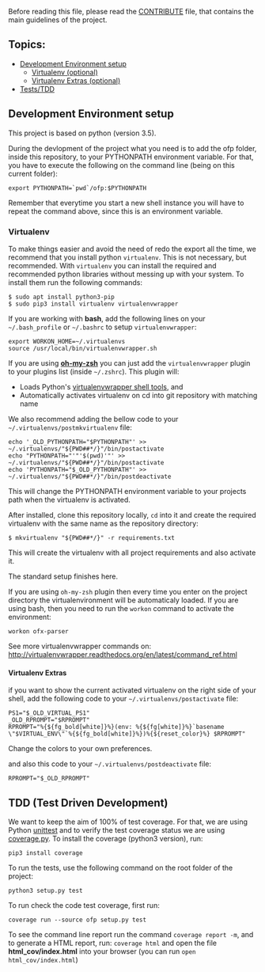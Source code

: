 Before reading this file, please read the [CONTRIBUTE](CONTRIBUTE.md) file, that
contains the main guidelines of the project.

## Topics:
  - [Development Environment setup](https://github.com/kytos/ofx-parser/blob/bigbang/HACKING.md#development-environment-setup)
    - [Virtualenv (optional)](https://github.com/kytos/ofx-parser/blob/bigbang/HACKING.md#virtualenv)
    - [Virtualenv Extras (optional)](https://github.com/kytos/ofx-parser/blob/bigbang/HACKING.md#virtualenv-extras)
  - [Tests/TDD](https://github.com/kytos/ofx-parser/blob/bigbang/HACKING.md#tdd-test-driven-development)

## Development Environment setup

This project is based on python (version 3.5).

During the devlopment of the project what you need is to add the ofp folder,
inside this repository, to your PYTHONPATH environment variable. For that,
you have to execute the following on the command line (being on this current
folder):

```shell
export PYTHONPATH=`pwd`/ofp:$PYTHONPATH
```

Remember that everytime you start a new shell instance you will have to
repeat the command above, since this is an environment variable.

### Virtualenv

To make things easier and avoid the need of redo the export all the time,
we recommend that you install python `virtualenv`. This is not necessary, but
recommended. With `virtualenv` you can install the required and recommended
python libraries without messing up with your system. To install them run
the following commands:

   ```shell
   $ sudo apt install python3-pip
   $ sudo pip3 install virtualenv virtualenvwrapper
   ```
   
If you are working with **bash**, add the following lines on your
`~/.bash_profile` or `~/.bashrc` to setup `virtualenvwrapper`:

   ```shell
   export WORKON_HOME=~/.virtualenvs
   source /usr/local/bin/virtualenvwrapper.sh
   ```

If you are using **[oh-my-zsh](https://github.com/robbyrussell/oh-my-zsh)** you
can just add the `virtualenvwrapper` plugin to your plugins list
(inside `~/.zshrc`). This plugin will:
  - Loads Python's [virtualenvwrapper shell tools](http://virtualenvwrapper.readthedocs.org/en/latest/command_ref.html), and
  - Automatically activates virtualenv on cd into git repository with matching name

We also recommend adding the bellow code to your `~/.virtualenvs/postmkvirtualenv` file:
```shell
echo '_OLD_PYTHONPATH="$PYTHONPATH"' >> ~/.virtualenvs/"${PWD##*/}"/bin/postactivate
echo "PYTHONPATH="'"'$(pwd)'"' >> ~/.virtualenvs/"${PWD##*/}"/bin/postactivate
echo 'PYTHONPATH="$_OLD_PYTHONPATH"' >> ~/.virtualenvs/"${PWD##*/}"/bin/postdeactivate
```

This will change the PYTHONPATH environment variable to your projects path when
the virtualenv is activated.

After installed, clone this repository locally, `cd` into it and create the
required virtualenv with the same name as the repository directory:

```shell
$ mkvirtualenv "${PWD##*/}" -r requirements.txt
```

This will create the virtualenv with all project requirements and also activate it.

The standard setup finishes here.

If you are using `oh-my-zsh` plugin then every time you enter on the project
directory the virtualenvironment will be automaticaly loaded. If you are using
bash, then you need to run the `workon` command to activate the environment:

```shell
workon ofx-parser
```

See more virtualenvwrapper commands on:
http://virtualenvwrapper.readthedocs.org/en/latest/command_ref.html

#### Virtualenv Extras

if you want to show the current activated virtualenv on the right side of your
shell, add the following code to your `~/.virtualenvs/postactivate` file:

```shell
PS1="$_OLD_VIRTUAL_PS1"
_OLD_RPROMPT="$RPROMPT"
RPROMPT="%{${fg_bold[white]}%}(env: %{${fg[white]}%}`basename \"$VIRTUAL_ENV\"`%{${fg_bold[white]}%})%{${reset_color}%} $RPROMPT"
```

Change the colors to your own preferences.

and also this code to your `~/.virtualenvs/postdeactivate` file:

```shell
RPROMPT="$_OLD_RPROMPT"
```

## TDD (Test Driven Development)
We want to keep the aim of 100% of test coverage. For that, we are using
Python [unittest](https://docs.python.org/3.5/library/unittest.html) and
to verify the test coverage status we are using
[coverage.py](https://coverage.readthedocs.org/en/coverage-4.0.3/).
To install the coverage (python3 version), run:

```shell
pip3 install coverage
```

To run the tests, use the following command on the root folder of the project:

```shell
python3 setup.py test
```

To run check the code test coverage, first run:

```shell
coverage run --source ofp setup.py test
```

To see the command line report run the command `coverage report -m`,
and to generate a HTML report, run: `coverage html` and open the file
**html_cov/index.html** into your browser
(you can run `open html_cov/index.html`)
